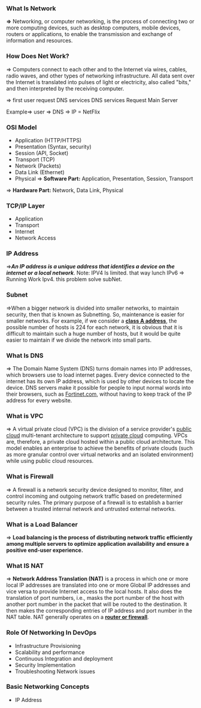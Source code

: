 ### What Is Network

**⇒** Networking, or computer networking, is the process of connecting two or more computing devices, such as desktop computers, mobile devices, routers or applications, to enable the transmission and exchange of information and resources.

### How Does Net Work?

⇒ Computers connect to each other and to the Internet via wires, cables, radio waves, and other types of networking infrastructure. All data sent over the Internet is translated into pulses of light or electricity, also called "bits," and then interpreted by the receiving computer.

⇒ first user request DNS services DNS services Request Main Server

Example⇒ user ⇒ DNS ⇒ IP = NetFlix

### OSI Model

- Application (HTTP/HTTPS)
- Presentation (Syntax, security)
- Session (API, Socket)
- Transport (TCP)
- Network (Packets)
- Data Link (Ethernet)
- Physical
  ⇒ **Software Part:** Application, Presentation, Session, Transport

⇒ **Hardware Part:** Network, Data Link, Physical

### TCP/IP Layer

- Application
- Transport
- Internet
- Network Access

### IP Address

⇒**_An IP address is a unique address that identifies a device on the internet or a local network_**.
Note: IPV4 Is limited. that way lunch IPv6
⇒ Running Work Ipv4. this problem solve subNet.

### Subnet

⇒When a bigger network is divided into smaller networks, to maintain security, then that is known as Subnetting. So, maintenance is easier for smaller networks. For example, if we consider a [**class A address**](https://www.geeksforgeeks.org/introduction-of-classful-ip-addressing), the possible number of hosts is 224 for each network, it is obvious that it is difficult to maintain such a huge number of hosts, but it would be quite easier to maintain if we divide the network into small parts.

### What Is DNS

⇒ The Domain Name System (DNS) turns domain names into IP addresses, which browsers use to load internet pages. Every device connected to the internet has its own IP address, which is used by other devices to locate the device. DNS servers make it possible for people to input normal words into their browsers, such as [Fortinet.com](http://fortinet.com/), without having to keep track of the IP address for every website.

### What is VPC

⇒ A virtual private cloud (VPC) is the division of a service provider's [public cloud](https://www.techtarget.com/searchcloudcomputing/definition/public-cloud) multi-tenant architecture to support [private cloud](https://www.techtarget.com/searchcloudcomputing/definition/private-cloud) computing. VPCs are, therefore, a private cloud hosted within a public cloud architecture. This model enables an enterprise to achieve the benefits of private clouds (such as more granular control over virtual networks and an isolated environment) while using public cloud resources.

### What is Firewall

⇒ A firewall is a network security device designed to monitor, filter, and control incoming and outgoing network traffic based on predetermined security rules. The primary purpose of a firewall is to establish a barrier between a trusted internal network and untrusted external networks.

### What is a Load Balancer

⇒ **Load balancing is the process of distributing network traffic efficiently among multiple servers to optimize application availability and ensure a positive end-user experience.**

### What IS NAT

⇒ **Network Address Translation (NAT)** is a process in which one or more local IP addresses are translated into one or more Global IP addresses and vice versa to provide Internet access to the local hosts. It also does the translation of port numbers, i.e., masks the port number of the host with another port number in the packet that will be routed to the destination. It then makes the corresponding entries of IP address and port number in the NAT table. NAT generally operates on a [**router or firewall**](https://www.geeksforgeeks.org/difference-between-router-and-firewall/).

### Role Of Networking In DevOps

- Infrastructure Provisioning
- Scalability and performance
- Continuous Integration and deployment
- Security Implementation
- Troubleshooting Network issues

### Basic Networking Concepts

- IP Address
